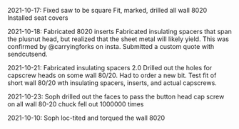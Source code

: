 2021-10-17:
Fixed saw to be square
Fit, marked, drilled all wall 8020
Installed seat covers

2021-10-18:
Fabricated 8020 inserts
Fabricated insulating spacers that span the plusnut head, but realized that the sheet metal will likely yield.  This was confirmed by @carryingforks on insta.  Submitted a custom quote with sendcutsend.

2021-10-21:
Fabricated insulating spacers 2.0
Drilled out the holes for capscrew heads on some wall 80/20.  Had to order a new bit.
Test fit of short wall 80/20 wth insulating spacers, inserts, and actual capscrews.

2021-10-23:
Soph drilled out the faces to pass the button head cap screw on all wall 80-20
chuck fell out 1000000 times

2021-10-10:
Soph loc-tited and torqued the wall 8020